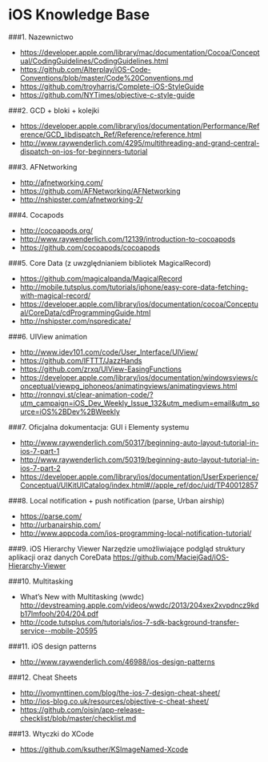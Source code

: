 iOS Knowledge Base
=========

###1. Nazewnictwo
- https://developer.apple.com/library/mac/documentation/Cocoa/Conceptual/CodingGuidelines/CodingGuidelines.html
- https://github.com/Alterplay/iOS-Code-Conventions/blob/master/Code%20Conventions.md
- https://github.com/troyharris/Complete-iOS-StyleGuide
- https://github.com/NYTimes/objective-c-style-guide

###2. GCD + bloki + kolejki
- https://developer.apple.com/library/ios/documentation/Performance/Reference/GCD_libdispatch_Ref/Reference/reference.html
 - http://www.raywenderlich.com/4295/multithreading-and-grand-central-dispatch-on-ios-for-beginners-tutorial
 
###3. AFNetworking
- http://afnetworking.com/
- https://github.com/AFNetworking/AFNetworking
- http://nshipster.com/afnetworking-2/

###4. Cocapods
- http://cocoapods.org/
- http://www.raywenderlich.com/12139/introduction-to-cocoapods
- https://github.com/cocoapods/cocoapods

###5. Core Data (z uwzględnianiem bibliotek MagicalRecord)
- https://github.com/magicalpanda/MagicalRecord 
- http://mobile.tutsplus.com/tutorials/iphone/easy-core-data-fetching-with-magical-record/
- https://developer.apple.com/library/ios/documentation/cocoa/Conceptual/CoreData/cdProgrammingGuide.html
- http://nshipster.com/nspredicate/

###6. UIView animation
- http://www.idev101.com/code/User_Interface/UIView/
- https://github.com/IFTTT/JazzHands
- https://github.com/zrxq/UIView-EasingFunctions
- https://developer.apple.com/library/ios/documentation/windowsviews/conceptual/viewpg_iphoneos/animatingviews/animatingviews.html
- http://ronnqvi.st/clear-animation-code/?utm_campaign=iOS_Dev_Weekly_Issue_132&utm_medium=email&utm_source=iOS%2BDev%2BWeekly

###7. Oficjalna dokumentacja: GUI i Elementy systemu
- http://www.raywenderlich.com/50317/beginning-auto-layout-tutorial-in-ios-7-part-1
- http://www.raywenderlich.com/50319/beginning-auto-layout-tutorial-in-ios-7-part-2
- https://developer.apple.com/library/ios/documentation/UserExperience/Conceptual/UIKitUICatalog/index.html#//apple_ref/doc/uid/TP40012857

###8. Local notification + push notification (parse, Urban airship)
- https://parse.com/
- http://urbanairship.com/
- http://www.appcoda.com/ios-programming-local-notification-tutorial/

###9. iOS Hierarchy Viewer
Narzędzie umożliwiające podgląd struktury aplikacji oraz danych CoreData
https://github.com/MaciejGad/iOS-Hierarchy-Viewer

###10. Multitasking
- What’s New with Multitasking (wwdc) http://devstreaming.apple.com/videos/wwdc/2013/204xex2xvpdncz9kdb17lmfooh/204/204.pdf 
- http://code.tutsplus.com/tutorials/ios-7-sdk-background-transfer-service--mobile-20595

###11. iOS design patterns
- http://www.raywenderlich.com/46988/ios-design-patterns

###12. Cheat Sheets
- http://ivomynttinen.com/blog/the-ios-7-design-cheat-sheet/
- http://ios-blog.co.uk/resources/objective-c-cheat-sheet/
- https://github.com/oisin/app-release-checklist/blob/master/checklist.md

###13. Wtyczki do XCode
- https://github.com/ksuther/KSImageNamed-Xcode
